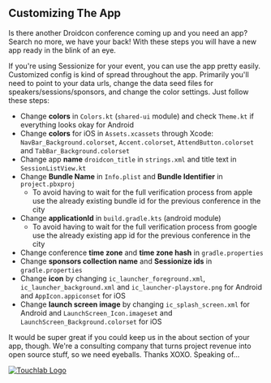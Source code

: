 ## Customizing The App

Is there another Droidcon conference coming up and you need an app? Search no more, we have your back! With these steps you will have a new
app ready in the blink of an eye.

If you're using Sessionize for your event, you can use the app pretty easily. Customized config is kind of spread throughout the app.
Primarily you'll need to point to your data urls, change the data seed files for speakers/sessions/sponsors, and change the color settings.
Just follow these steps:

- Change **colors** in `Colors.kt` (`shared-ui` module) and check `Theme.kt` if everything looks okay for Android
- Change **colors** for iOS in `Assets.xcassets` through Xcode: `NavBar_Background.colorset`, `Accent.colorset`, `AttendButton.colorset`
  and `TabBar_Background.colorset`
- Change app **name** `droidcon_title` in `strings.xml` and title text in `SessionListView.kt`
- Change **Bundle Name** in `Info.plist` and **Bundle Identifier** in `project.pbxproj`
    - To avoid having to wait for the full verification process from apple use the already existing bundle id for the previous conference in
      the city
- Change **applicationId** in `build.gradle.kts` (android module)
    - To avoid having to wait for the full verification process from google use the already existing app id for the previous conference in
      the city
- Change conference **time zone** and **time zone hash** in `gradle.properties`
- Change **sponsors collection name** and **Sessionize ids** in `gradle.properties`
- Change **icon** by changing `ic_launcher_foreground.xml`, `ic_launcher_background.xml` and `ic_launcher-playstore.png` for Android and
  `AppIcon.appiconset` for iOS
- Change **launch screen image** by changing `ic_splash_screen.xml` for Android and `LaunchScreen_Icon.imageset` and
  `LaunchScreen_Background.colorset` for iOS

It would be super great if you could keep us in the about section of your app, though. We're a consulting company that turns
project revenue into open source stuff, so we need eyeballs. Thanks XOXO. Speaking of...

[![Touchlab Logo](tlsmall.png "Touchlab Logo")](https://touchlab.co)
